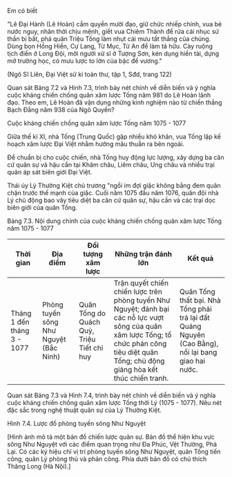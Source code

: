 Em có biết

"Lê Đại Hành (Lê Hoàn) cầm quyền mười đạo, giữ chức nhiếp chính, vua bé nước nguy, nhân thời chịu mệnh, giết vua Chiêm Thành để rửa cái nhục sứ thần bị bắt, phá quân Triệu Tống làm nhụt cái mưu tất thắng của chúng. Dùng bọn Hồng Hiến, Cự Lang, Từ Mục, Từ An để làm tả hữu. Cày ruộng tịch điền ở Long Đội, mời người xử sĩ ở Tượng Sơn, kén dụng hiền tài, dựng mở trường học, có mưu lược to lớn của bậc đế vương."

(Ngô Sĩ Liên, Đại Việt sử kí toàn thư, tập 1, Sđd, trang 122)

Quan sát Bảng 7.2 và Hình 7.3, trình bày nét chính về diễn biến và ý nghĩa cuộc kháng chiến chống quân xâm lược Tống năm 981 do Lê Hoàn lãnh đạo. Theo em, Lê Hoàn đã vận dụng những kinh nghiệm nào từ chiến thắng Bạch Đằng năm 938 của Ngô Quyền?

Cuộc kháng chiến chống quân xâm lược Tống năm 1075 - 1077

Giữa thế kỉ XI, nhà Tống (Trung Quốc) gặp nhiều khó khăn, vua Tống lập kế hoạch xâm lược Đại Việt nhằm hướng mâu thuẫn ra bên ngoài.

Để chuẩn bị cho cuộc chiến, nhà Tống huy động lực lượng, xây dựng ba căn cứ quân sự và hậu cần tại Khâm châu, Liêm châu, Ung châu và nhiều trại quân áp sát biên giới Đại Việt.

Thái úy Lý Thường Kiệt chủ trương "ngồi im đợi giặc không bằng đem quân chặn trước thế mạnh của giặc. Cuối năm 1075 đầu năm 1076, quân đội nhà Lý chủ động bao vây tiêu diệt ba căn cứ quân sự, hậu cần và các trại dọc biên giới của quân Tống.

Bảng 7.3. Nội dung chính của cuộc kháng chiến chống quân xâm lược Tống năm 1075 - 1077

Thời gian | Địa điểm | Đối tượng xâm lược | Những trận đánh lớn | Kết quả
--- | --- | --- | --- | ---
Tháng 1 đến tháng 3 - 1077 | Phòng tuyến sông Như Nguyệt (Bắc Ninh) | Quân Tống do Quách Quỳ, Triệu Tiết chỉ huy | Trận quyết chiến chiến lược trên phòng tuyến Như Nguyệt; đánh bại các nỗ lực vượt sông của quân xâm lược Tống; tổ chức phản công tiêu diệt quân Tống; chủ động giảng hòa kết thúc chiến tranh. | Quân Tống thất bại. Nhà Tống phải trả lại đất Quảng Nguyên (Cao Bằng), nối lại bang giao hai nước.

Quan sát Bảng 7.3 và Hình 7.4, trình bày nét chính về diễn biến và ý nghĩa cuộc kháng chiến chống quân xâm lược Tống thời Lý (1075 - 1077). Nêu nét đặc sắc trong nghệ thuật quân sự của Lý Thường Kiệt.

Hình 7.4. Lược đồ phòng tuyến sông Như Nguyệt

[Hình ảnh mô tả một bản đồ chiến lược quân sự. Bản đồ thể hiện khu vực sông Như Nguyệt với các điểm quan trọng như Đa Phúc, Vệt Thường, Phả Lại. Có các ký hiệu chỉ vị trí phòng tuyến sông Như Nguyệt, quân Tống tiến công, quân Lý phòng thủ và phản công. Phía dưới bản đồ có chú thích Thăng Long (Hà Nội).]